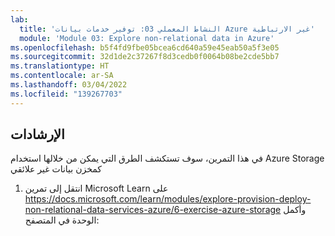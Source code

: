 ```yaml
---
lab:
  title: 'النشاط المعملي 03: توفير خدمات بيانات Azure غير الارتباطية'
  module: 'Module 03: Explore non-relational data in Azure'
ms.openlocfilehash: b5f4fd9fbe05bcea6cd640a59e45eab50a5f3e05
ms.sourcegitcommit: 32d1de2c37267f8d3cedb0f0064b08be2cde5bb7
ms.translationtype: HT
ms.contentlocale: ar-SA
ms.lasthandoff: 03/04/2022
ms.locfileid: "139267703"
---
```

## <a name="instructions"></a>الإرشادات
في هذا التمرين، سوف تستكشف الطرق التي يمكن من خلالها استخدام Azure Storage كمخزن بيانات غير علائقي

1.  انتقل إلى تمرين Microsoft Learn على https://docs.microsoft.com/learn/modules/explore-provision-deploy-non-relational-data-services-azure/6-exercise-azure-storage وأكمل الوحدة في المتصفح: 
